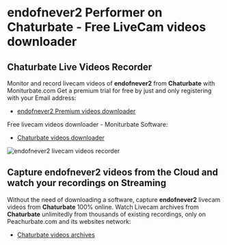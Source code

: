 # endofnever2 Performer on Chaturbate - Free LiveCam videos downloader

## Chaturbate Live Videos Recorder

Monitor and record livecam videos of **endofnever2** from **Chaturbate** with Moniturbate.com
Get a premium trial for free by just and only registering with your Email address:
* [endofnever2 Premium videos downloader](https://moniturbate.com/request-demo-licence-key.html)

Free livecam videos downloader - Moniturbate Software:
* [Chaturbate videos downloader](https://moniturbate.com/moniturbate-download-software.html)

![endofnever2 livecam videos recorder](https://peachurnet.com/templates/moniturbate-software.png)


## Capture endofnever2 videos from the Cloud and watch your recordings on Streaming

Without the need of downloading a software, capture **endofnever2** livecam videos from **Chaturbate** 100% online.
Watch Livecam archives from **Chaturbate** unlimitedly from thousands of existing recordings, only on Peachurbate.com and its websites network:
* [Chaturbate videos archives](https://peachurnet.com/)